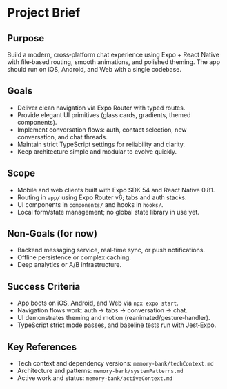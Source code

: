 # Project Brief

## Purpose
Build a modern, cross‑platform chat experience using Expo + React Native with file‑based routing, smooth animations, and polished theming. The app should run on iOS, Android, and Web with a single codebase.

## Goals
- Deliver clean navigation via Expo Router with typed routes.
- Provide elegant UI primitives (glass cards, gradients, themed components).
- Implement conversation flows: auth, contact selection, new conversation, and chat threads.
- Maintain strict TypeScript settings for reliability and clarity.
- Keep architecture simple and modular to evolve quickly.

## Scope
- Mobile and web clients built with Expo SDK 54 and React Native 0.81.
- Routing in `app/` using Expo Router v6; tabs and auth stacks.
- UI components in `components/` and hooks in `hooks/`.
- Local form/state management; no global state library in use yet.

## Non‑Goals (for now)
- Backend messaging service, real‑time sync, or push notifications.
- Offline persistence or complex caching.
- Deep analytics or A/B infrastructure.

## Success Criteria
- App boots on iOS, Android, and Web via `npx expo start`.
- Navigation flows work: auth → tabs → conversation → chat.
- UI demonstrates theming and motion (reanimated/gesture‑handler).
- TypeScript strict mode passes, and baseline tests run with Jest‑Expo.

## Key References
- Tech context and dependency versions: `memory-bank/techContext.md`
- Architecture and patterns: `memory-bank/systemPatterns.md`
- Active work and status: `memory-bank/activeContext.md`

